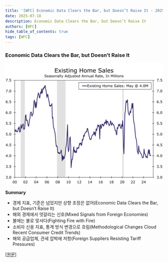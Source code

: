 ```yaml
---
title: '[WFC] Economic Data Clears the Bar, but Doesn’t Raise It - 2025-07-18'
date: 2025-07-18
description: Economic Data Clears the Bar, but Doesn’t Raise It
authors: [WFC]
hide_table_of_contents: true
tags: [WFC]
---
```


### Economic Data Clears the Bar, but Doesn’t Raise It

![thumbnail](./250718.svg)

<!-- truncate -->

**Summary**

- 경제 지표, 기준은 넘었지만 상향 조정은 없어(Economic Data Clears the Bar, but Doesn’t Raise It)
- 해외 경제에서 엇갈리는 신호(Mixed Signals from Foreign Economies)
- 불에는 불로 맞서다(Fighting Fire with Fire)
- 소비자 신용 지표, 통계 방식 변경으로 흐림(Methodological Changes Cloud Recent Consumer Credit Trends)
- 해외 공급업체, 관세 압박에 저항(Foreign Suppliers Resisting Tariff Pressures)

[[원문]](https://wellsfargo.bluematrix.com/docs/html/c66e7c1f-e74e-436c-b868-89d5362ea841.html)
